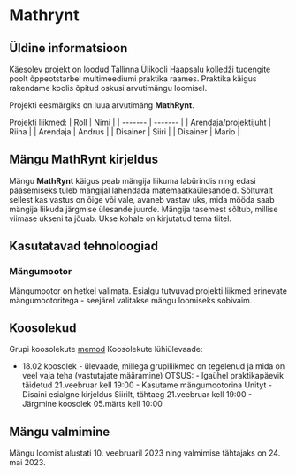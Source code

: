 # Mathrynt
## Üldine informatsioon
Käesolev projekt on loodud Tallinna Ülikooli Haapsalu kolledži tudengite poolt õppeotstarbel multimeediumi praktika raames. Praktika käigus rakendame koolis õpitud oskusi arvutimängu loomisel.

Projekti eesmärgiks on luua arvutimäng **MathRynt**. 

Projekti liikmed:
| Roll | Nimi |
| ------- | ------- |
| Arendaja/projektijuht | Riina |
| Arendaja | Andrus | 
| Disainer | Siiri | 
| Disainer | Mario |

 
## Mängu MathRynt kirjeldus
Mängu **MathRynt** käigus peab mängija liikuma labürindis ning edasi pääsemiseks tuleb mängijal lahendada matemaatkaülesandeid. Sõltuvalt sellest kas vastus on õige või vale, avaneb vastav uks, mida mööda saab mängija liikuda järgmise ülesande juurde. Mängija tasemest sõltub, millise viimase ukseni ta jõuab. Ukse kohale on kirjutatud tema tiitel.

## Kasutatavad tehnoloogiad
### Mängumootor
Mängumootor on hetkel valimata. Esialgu tutvuvad projekti liikmed erinevate mängumootoritega - seejärel valitakse mängu loomiseks sobivaim.

## Koosolekud
Grupi koosolekute [memod](https://docs.google.com/document/d/1ctL368E41VLaUA2ccaPa9NP3P005Hh6WGgJ_8lBTxd0/edit#)
Koosolekute lühiülevaade:
<ul>
  <li>18.02 koosolek - ülevaade, millega grupiliikmed on tegelenud ja mida on veel vaja teha (vastutajate määramine)
  OTSUS: 
  - Igaühel praktikapäevik täidetud 21.veebruar kell 19:00 
  - Kasutame mängumootorina Unityt
  - Disaini esialgne kirjeldus Siirilt, tähtaeg 21.veebruar kell 19:00 
  - Järgmine koosolek 05.märts kell 10:00
  </li>
</ul>


## Mängu valmimine
Mängu loomist alustati 10. veebruaril 2023 ning valmimise tähtajaks on 24. mai 2023. 


